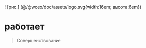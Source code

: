 <!--DESC: {"icon":"explore"} -->
! [рис.] (@/@wcex/doc/assets/logo.svg{width:16em; высота:6em})
# работает
> Совершенствование
